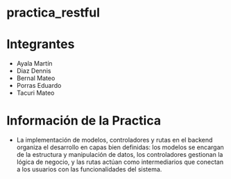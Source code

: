 # practica_restful
# Integrantes
- Ayala Martín
- Diaz Dennis
- Bernal Mateo
- Porras Eduardo
- Tacuri Mateo
# Información de la Practica
- La implementación de modelos, controladores y rutas en el backend organiza el desarrollo en capas bien definidas: los modelos se encargan de la estructura y manipulación de datos, los controladores gestionan la lógica de negocio, y las rutas actúan como intermediarios que conectan a los usuarios con las funcionalidades del sistema.
